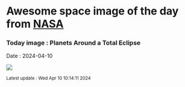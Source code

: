 
# Awesome space image of the day from [NASA](https://api.nasa.gov/)

### Today image : Planets Around a Total Eclipse
Date : 2024-04-10

![](https://apod.nasa.gov/apod/image/2404/EclipsePlanets_Vetter_960.jpg)

<small>Latest update : Wed Apr 10 10:14:11 2024</small>
        